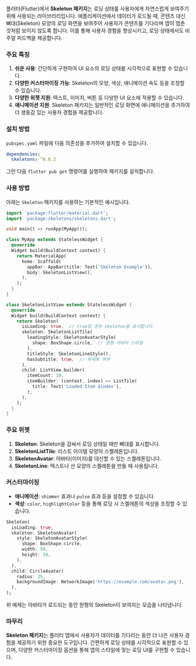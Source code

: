 플러터(Flutter)에서 **Skeleton 패키지**는 로딩 상태를 사용자에게 자연스럽게 보여주기 위해 사용되는 라이브러리입니다. 애플리케이션에서 데이터가 로드될 때, 콘텐츠 대신 뼈대(Skeleton) 모양의 로딩 화면을 보여주어 사용자가 콘텐츠를 기다리며 앱이 멈춘 것처럼 보이지 않도록 합니다. 이를 통해 사용자 경험을 향상시키고, 로딩 상태에서도 비주얼 피드백을 제공합니다.

### 주요 특징
1. **쉬운 사용**: 간단하게 구현하여 UI 요소의 로딩 상태를 시각적으로 표현할 수 있습니다.
2. **다양한 커스터마이징 가능**: Skeleton의 모양, 색상, 애니메이션 속도 등을 조정할 수 있습니다.
3. **다양한 위젯 지원**: 텍스트, 이미지, 버튼 등 다양한 UI 요소에 적용할 수 있습니다.
4. **애니메이션 지원**: Skeleton 패키지는 일반적인 로딩 화면에 애니메이션을 추가하여 더 생동감 있는 사용자 경험을 제공합니다.

### 설치 방법
`pubspec.yaml` 파일에 다음 의존성을 추가하여 설치할 수 있습니다.

```yaml
dependencies:
  skeletons: ^0.0.2
```

그런 다음 `flutter pub get` 명령어를 실행하여 패키지를 설치합니다.

### 사용 방법
아래는 `Skeleton` 패키지를 사용하는 기본적인 예시입니다.

```dart
import 'package:flutter/material.dart';
import 'package:skeletons/skeletons.dart';

void main() => runApp(MyApp());

class MyApp extends StatelessWidget {
  @override
  Widget build(BuildContext context) {
    return MaterialApp(
      home: Scaffold(
        appBar: AppBar(title: Text('Skeleton Example')),
        body: SkeletonListView(),
      ),
    );
  }
}

class SkeletonListView extends StatelessWidget {
  @override
  Widget build(BuildContext context) {
    return Skeleton(
      isLoading: true,  // true일 경우 skeleton을 표시합니다.
      skeleton: SkeletonListTile(
        leadingStyle: SkeletonAvatarStyle(
          shape: BoxShape.circle,  // 원형 아바타 스타일
        ),
        titleStyle: SkeletonLineStyle(),
        hasSubtitle: true,  // 부제목 여부
      ),
      child: ListView.builder(
        itemCount: 10,
        itemBuilder: (context, index) => ListTile(
          title: Text('Loaded Item $index'),
        ),
      ),
    );
  }
}
```

### 주요 위젯
1. **Skeleton**: Skeleton을 감싸서 로딩 상태일 때만 뼈대를 표시합니다.
2. **SkeletonListTile**: 리스트 아이템 모양의 스켈레톤입니다.
3. **SkeletonAvatar**: 아바타(이미지)를 대신할 수 있는 스켈레톤입니다.
4. **SkeletonLine**: 텍스트나 선 모양의 스켈레톤을 만들 때 사용됩니다.

### 커스터마이징
- **애니메이션**: `shimmer` 효과나 `pulse` 효과 등을 설정할 수 있습니다.
- **색상**: `color`, `highlightColor` 등을 통해 로딩 시 스켈레톤의 색상을 조정할 수 있습니다.
  
```dart
Skeleton(
  isLoading: true,
  skeleton: SkeletonAvatar(
    style: SkeletonAvatarStyle(
      shape: BoxShape.circle,
      width: 50,
      height: 50,
    ),
  ),
  child: CircleAvatar(
    radius: 25,
    backgroundImage: NetworkImage('https://example.com/avatar.png'),
  ),
);
```

위 예제는 아바타가 로드되는 동안 원형의 Skeleton이 보여지는 모습을 나타냅니다.

### 마무리
**Skeleton 패키지**는 플러터 앱에서 사용자가 데이터를 기다리는 동안 
더 나은 사용자 경험을 제공하기 위한 중요한 도구입니다. 간편하게 로딩 상태를 시각적으로 표현할 수 있으며, 
다양한 커스터마이징 옵션을 통해 앱의 스타일에 맞는 로딩 UI를 구현할 수 있습니다.
